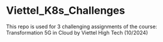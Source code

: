 # Viettel_K8s_Challenges
This repo is used for 3 challenging assignments of the course: Transformation 5G in Cloud by Viettel High Tech (10/2024)
